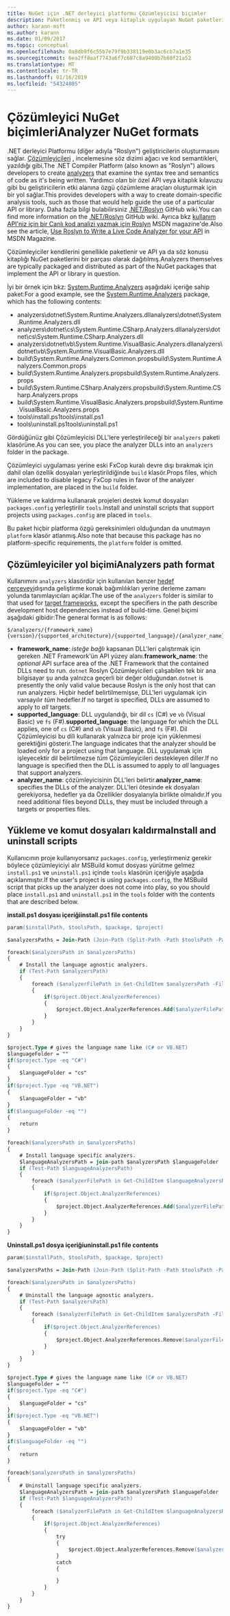 ```yaml
---
title: NuGet için .NET derleyici platformu Çözümleyicisi biçimler
description: Paketlenmiş ve API veya kitaplık uygulayan NuGet paketleri ile dağıtılmış .NET Çözümleyicileri için kuralları.
author: karann-msft
ms.author: karann
ms.date: 01/09/2017
ms.topic: conceptual
ms.openlocfilehash: 0a8db9f6c55b7e79f9b338119e0b3ac6cb7a1e35
ms.sourcegitcommit: 6ea2ff8aaf7743a6f7c687c8a9400b7b60f21a52
ms.translationtype: MT
ms.contentlocale: tr-TR
ms.lasthandoff: 01/16/2019
ms.locfileid: "54324805"
---
```

# <a name="analyzer-nuget-formats"></a><span data-ttu-id="1540d-103">Çözümleyici NuGet biçimleri</span><span class="sxs-lookup"><span data-stu-id="1540d-103">Analyzer NuGet formats</span></span>

<span data-ttu-id="1540d-104">.NET derleyici Platformu (diğer adıyla "Roslyn") geliştiricilerin oluşturmasını sağlar. [Çözümleyicileri](https://github.com/dotnet/roslyn/wiki/How-To-Write-a-C%23-Analyzer-and-Code-Fix) , incelemesine söz dizimi ağacı ve kod semantikleri, yazıldığı gibi.</span><span class="sxs-lookup"><span data-stu-id="1540d-104">The .NET Compiler Platform (also known as "Roslyn") allows developers to create [analyzers](https://github.com/dotnet/roslyn/wiki/How-To-Write-a-C%23-Analyzer-and-Code-Fix) that examine the syntax tree and semantics of code as it's being written.</span></span> <span data-ttu-id="1540d-105">Yardımcı olan bir özel API veya kitaplık kılavuzu gibi bu geliştiricilerin etki alanına özgü çözümleme araçları oluşturmak için bir yol sağlar.</span><span class="sxs-lookup"><span data-stu-id="1540d-105">This provides developers with a way to create domain-specific analysis tools, such as those that would help guide the use of a particular API or library.</span></span> <span data-ttu-id="1540d-106">Daha fazla bilgi bulabilirsiniz [.NET/Roslyn](https://github.com/dotnet/roslyn/wiki) GitHub wiki.</span><span class="sxs-lookup"><span data-stu-id="1540d-106">You can find more information on the [.NET/Roslyn](https://github.com/dotnet/roslyn/wiki) GitHub wiki.</span></span> <span data-ttu-id="1540d-107">Ayrıca bkz [kullanım API'niz için bir Canlı kod analizi yazmak için Roslyn](https://msdn.microsoft.com/magazine/dn879356.aspx) MSDN magazine'de.</span><span class="sxs-lookup"><span data-stu-id="1540d-107">Also see the article, [Use Roslyn to Write a Live Code Analyzer for your API](https://msdn.microsoft.com/magazine/dn879356.aspx) in MSDN Magazine.</span></span>

<span data-ttu-id="1540d-108">Çözümleyiciler kendilerini genellikle paketlenir ve API ya da söz konusu kitaplığı NuGet paketlerini bir parçası olarak dağıtılmış.</span><span class="sxs-lookup"><span data-stu-id="1540d-108">Analyzers themselves are typically packaged and distributed as part of the NuGet packages that implement the API or library in question.</span></span>

<span data-ttu-id="1540d-109">İyi bir örnek için bkz: [System.Runtime.Analyzers](https://www.nuget.org/packages/System.Runtime.Analyzers) aşağıdaki içeriğe sahip paket:</span><span class="sxs-lookup"><span data-stu-id="1540d-109">For a good example, see the [System.Runtime.Analyzers](https://www.nuget.org/packages/System.Runtime.Analyzers) package, which has the following contents:</span></span>

- <span data-ttu-id="1540d-110">analyzers\dotnet\System.Runtime.Analyzers.dll</span><span class="sxs-lookup"><span data-stu-id="1540d-110">analyzers\dotnet\System.Runtime.Analyzers.dll</span></span>
- <span data-ttu-id="1540d-111">analyzers\dotnet\cs\System.Runtime.CSharp.Analyzers.dll</span><span class="sxs-lookup"><span data-stu-id="1540d-111">analyzers\dotnet\cs\System.Runtime.CSharp.Analyzers.dll</span></span>
- <span data-ttu-id="1540d-112">analyzers\dotnet\vb\System.Runtime.VisualBasic.Analyzers.dll</span><span class="sxs-lookup"><span data-stu-id="1540d-112">analyzers\dotnet\vb\System.Runtime.VisualBasic.Analyzers.dll</span></span>
- <span data-ttu-id="1540d-113">build\System.Runtime.Analyzers.Common.props</span><span class="sxs-lookup"><span data-stu-id="1540d-113">build\System.Runtime.Analyzers.Common.props</span></span>
- <span data-ttu-id="1540d-114">build\System.Runtime.Analyzers.props</span><span class="sxs-lookup"><span data-stu-id="1540d-114">build\System.Runtime.Analyzers.props</span></span>
- <span data-ttu-id="1540d-115">build\System.Runtime.CSharp.Analyzers.props</span><span class="sxs-lookup"><span data-stu-id="1540d-115">build\System.Runtime.CSharp.Analyzers.props</span></span>
- <span data-ttu-id="1540d-116">build\System.Runtime.VisualBasic.Analyzers.props</span><span class="sxs-lookup"><span data-stu-id="1540d-116">build\System.Runtime.VisualBasic.Analyzers.props</span></span>
- <span data-ttu-id="1540d-117">tools\install.ps1</span><span class="sxs-lookup"><span data-stu-id="1540d-117">tools\install.ps1</span></span>
- <span data-ttu-id="1540d-118">tools\uninstall.ps1</span><span class="sxs-lookup"><span data-stu-id="1540d-118">tools\uninstall.ps1</span></span>

<span data-ttu-id="1540d-119">Gördüğünüz gibi Çözümleyicisi DLL'lere yerleştirileceği bir `analyzers` paketi klasörüne.</span><span class="sxs-lookup"><span data-stu-id="1540d-119">As you can see, you place the analyzer DLLs into an `analyzers` folder in the package.</span></span>

<span data-ttu-id="1540d-120">Çözümleyici uygulaması yerine eski FxCop kuralı devre dışı bırakmak için dahil olan özellik dosyaları yerleştirildiğinde `build` klasör.</span><span class="sxs-lookup"><span data-stu-id="1540d-120">Props files, which are included to disable legacy FxCop rules in favor of the analyzer implementation, are placed in the `build` folder.</span></span>

<span data-ttu-id="1540d-121">Yükleme ve kaldırma kullanarak projeleri destek komut dosyaları `packages.config` yerleştirilir `tools`.</span><span class="sxs-lookup"><span data-stu-id="1540d-121">Install and uninstall scripts that support projects using `packages.config` are placed in `tools`.</span></span>

<span data-ttu-id="1540d-122">Bu paket hiçbir platforma özgü gereksinimleri olduğundan da unutmayın `platform` klasör atlanmış.</span><span class="sxs-lookup"><span data-stu-id="1540d-122">Also note that because this package has no platform-specific requirements, the `platform` folder is omitted.</span></span>


## <a name="analyzers-path-format"></a><span data-ttu-id="1540d-123">Çözümleyiciler yol biçimi</span><span class="sxs-lookup"><span data-stu-id="1540d-123">Analyzers path format</span></span>

<span data-ttu-id="1540d-124">Kullanımını `analyzers` klasördür için kullanılan benzer [hedef çerçeveyi](../create-packages/supporting-multiple-target-frameworks.md)dışında geliştirme konak bağımlılıkları yerine derleme zamanı yolunda tanımlayıcıları açıklar.</span><span class="sxs-lookup"><span data-stu-id="1540d-124">The use of the `analyzers` folder is similar to that used for [target frameworks](../create-packages/supporting-multiple-target-frameworks.md), except the specifiers in the path describe development host dependencies instead of build-time.</span></span> <span data-ttu-id="1540d-125">Genel biçimi aşağıdaki gibidir:</span><span class="sxs-lookup"><span data-stu-id="1540d-125">The general format is as follows:</span></span>

    $/analyzers/{framework_name}{version}/{supported_architecture}/{supported_language}/{analyzer_name}.dll

- <span data-ttu-id="1540d-126">**framework_name**: *isteğe bağlı* kapsanan DLL'leri çalıştırmak için gereken .NET Framework'ün API yüzey alanı.</span><span class="sxs-lookup"><span data-stu-id="1540d-126">**framework_name**: the *optional* API surface area of the .NET Framework that the contained DLLs need to run.</span></span> <span data-ttu-id="1540d-127">`dotnet` Roslyn Çözümleyicileri çalışabilen tek bir ana bilgisayar şu anda yalnızca geçerli bir değer olduğundan.</span><span class="sxs-lookup"><span data-stu-id="1540d-127">`dotnet` is presently the only valid value because Roslyn is the only host that can run analyzers.</span></span> <span data-ttu-id="1540d-128">Hiçbir hedef belirtilmemişse, DLL'leri uygulamak için varsayılır *tüm* hedefler.</span><span class="sxs-lookup"><span data-stu-id="1540d-128">If no target is specified, DLLs are assumed to apply to *all* targets.</span></span>
- <span data-ttu-id="1540d-129">**supported_language**: DLL uygulandığı, bir dil `cs` (C#) ve `vb` (Visual Basic) ve `fs` (F#).</span><span class="sxs-lookup"><span data-stu-id="1540d-129">**supported_language**: the language for which the DLL applies, one of `cs` (C#) and `vb` (Visual Basic), and `fs` (F#).</span></span> <span data-ttu-id="1540d-130">Dil Çözümleyicisi bu dili kullanarak yalnızca bir proje için yüklenmesi gerektiğini gösterir.</span><span class="sxs-lookup"><span data-stu-id="1540d-130">The language indicates that the analyzer should be loaded only for a project using that language.</span></span> <span data-ttu-id="1540d-131">DLL uygulamak için işleyecektir dil belirtilmezse *tüm* Çözümleyicileri destekleyen diller.</span><span class="sxs-lookup"><span data-stu-id="1540d-131">If no language is specified then the DLL is assumed to apply to *all* languages that support analyzers.</span></span>
- <span data-ttu-id="1540d-132">**analyzer_name**: çözümleyicisinin DLL'leri belirtir.</span><span class="sxs-lookup"><span data-stu-id="1540d-132">**analyzer_name**: specifies the DLLs of the analyzer.</span></span> <span data-ttu-id="1540d-133">DLL'leri ötesinde ek dosyaları gerekiyorsa, hedefler ya da Özellikler dosyalarıyla birlikte olmalıdır.</span><span class="sxs-lookup"><span data-stu-id="1540d-133">If you need additional files beyond DLLs, they must be included through a targets or properties files.</span></span>


## <a name="install-and-uninstall-scripts"></a><span data-ttu-id="1540d-134">Yükleme ve komut dosyaları kaldırma</span><span class="sxs-lookup"><span data-stu-id="1540d-134">Install and uninstall scripts</span></span>

<span data-ttu-id="1540d-135">Kullanıcının proje kullanıyorsanız `packages.config`, yerleştirmeniz gerekir böylece çözümleyiciyi alır MSBuild komut dosyası yürütme gelmez `install.ps1` ve `uninstall.ps1` içinde `tools` klasörün içeriğiyle aşağıda açıklanmıştır.</span><span class="sxs-lookup"><span data-stu-id="1540d-135">If the user's project is using `packages.config`, the MSBuild script that picks up the analyzer does not come into play, so you should place `install.ps1` and `uninstall.ps1` in the `tools` folder with the contents that are described below.</span></span>

<span data-ttu-id="1540d-136">**install.ps1 dosyası içeriği**</span><span class="sxs-lookup"><span data-stu-id="1540d-136">**install.ps1 file contents**</span></span>

```ps
param($installPath, $toolsPath, $package, $project)

$analyzersPaths = Join-Path (Join-Path (Split-Path -Path $toolsPath -Parent) "analyzers" ) * -Resolve

foreach($analyzersPath in $analyzersPaths)
{
    # Install the language agnostic analyzers.
    if (Test-Path $analyzersPath)
    {
        foreach ($analyzerFilePath in Get-ChildItem $analyzersPath -Filter *.dll)
        {
            if($project.Object.AnalyzerReferences)
            {
                $project.Object.AnalyzerReferences.Add($analyzerFilePath.FullName)
            }
        }
    }
}

$project.Type # gives the language name like (C# or VB.NET)
$languageFolder = ""
if($project.Type -eq "C#")
{
    $languageFolder = "cs"
}
if($project.Type -eq "VB.NET")
{
    $languageFolder = "vb"
}
if($languageFolder -eq "")
{
    return
}

foreach($analyzersPath in $analyzersPaths)
{
    # Install language specific analyzers.
    $languageAnalyzersPath = join-path $analyzersPath $languageFolder
    if (Test-Path $languageAnalyzersPath)
    {
        foreach ($analyzerFilePath in Get-ChildItem $languageAnalyzersPath -Filter *.dll)
        {
            if($project.Object.AnalyzerReferences)
            {
                $project.Object.AnalyzerReferences.Add($analyzerFilePath.FullName)
            }
        }
    }
}
```


<span data-ttu-id="1540d-137">**Uninstall.ps1 dosya içeriği**</span><span class="sxs-lookup"><span data-stu-id="1540d-137">**uninstall.ps1 file contents**</span></span>

```ps
param($installPath, $toolsPath, $package, $project)

$analyzersPaths = Join-Path (Join-Path (Split-Path -Path $toolsPath -Parent) "analyzers" ) * -Resolve

foreach($analyzersPath in $analyzersPaths)
{
    # Uninstall the language agnostic analyzers.
    if (Test-Path $analyzersPath)
    {
        foreach ($analyzerFilePath in Get-ChildItem $analyzersPath -Filter *.dll)
        {
            if($project.Object.AnalyzerReferences)
            {
                $project.Object.AnalyzerReferences.Remove($analyzerFilePath.FullName)
            }
        }
    }
}

$project.Type # gives the language name like (C# or VB.NET)
$languageFolder = ""
if($project.Type -eq "C#")
{
    $languageFolder = "cs"
}
if($project.Type -eq "VB.NET")
{
    $languageFolder = "vb"
}
if($languageFolder -eq "")
{
    return
}

foreach($analyzersPath in $analyzersPaths)
{
    # Uninstall language specific analyzers.
    $languageAnalyzersPath = join-path $analyzersPath $languageFolder
    if (Test-Path $languageAnalyzersPath)
    {
        foreach ($analyzerFilePath in Get-ChildItem $languageAnalyzersPath -Filter *.dll)
        {
            if($project.Object.AnalyzerReferences)
            {
                try
                {
                    $project.Object.AnalyzerReferences.Remove($analyzerFilePath.FullName)
                }
                catch
                {

                }
            }
        }
    }
}
```

